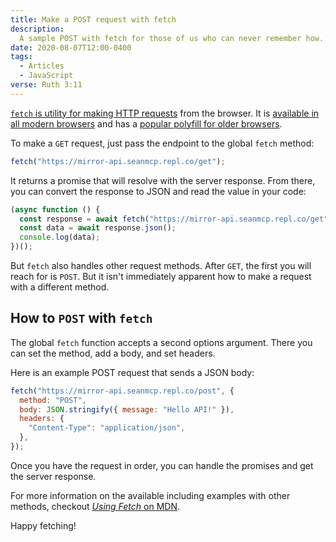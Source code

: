 ```yaml
---
title: Make a POST request with fetch
description:
  A sample POST with fetch for those of us who can never remember how.
date: 2020-08-07T12:00-0400
tags:
  - Articles
  - JavaScript
verse: Ruth 3:11
---
```


[`fetch` is utility for making HTTP requests](https://developer.mozilla.org/en-US/docs/Web/API/Fetch_API)
from the browser. It is
[available in all modern browsers](https://caniuse.com/#feat=fetch) and has a
[popular polyfill for older browsers](https://github.com/github/fetch).

To make a `GET` request, just pass the endpoint to the global `fetch` method:

```js
fetch("https://mirror-api.seanmcp.repl.co/get");
```

It returns a promise that will resolve with the server response. From there, you
can convert the response to JSON and read the value in your code:

```js
(async function () {
  const response = await fetch("https://mirror-api.seanmcp.repl.co/get");
  const data = await response.json();
  console.log(data);
})();
```

But `fetch` also handles other request methods. After `GET`, the first you will
reach for is `POST`. But it isn't immediately apparent how to make a request
with a different method.

## How to `POST` with `fetch`

The global `fetch` function accepts a second options argument. There you can set
the method, add a body, and set headers.

Here is an example POST request that sends a JSON body:

```js
fetch("https://mirror-api.seanmcp.repl.co/post", {
  method: "POST",
  body: JSON.stringify({ message: "Hello API!" }),
  headers: {
    "Content-Type": "application/json",
  },
});
```

Once you have the request in order, you can handle the promises and get the
server response.

For more information on the available including examples with other methods,
checkout
[_Using Fetch_ on MDN](https://developer.mozilla.org/en-US/docs/Web/API/Fetch_API/Using_Fetch).

Happy fetching!
